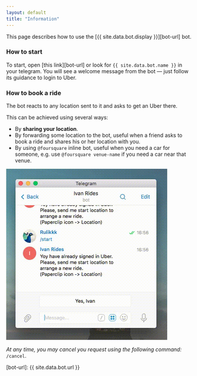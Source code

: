 ```yaml
---
layout: default
title: "Information"
---
```

<div class="row">
<div class="col-sm-12" markdown="1">
This page describes how to use the [{{ site.data.bot.display }}][bot-url] bot.

### How to start
To start, open [this link][bot-url] or look for `{{ site.data.bot.name }}` in your telegram. You will see a welcome message from the bot — just follow its guidance to login to Uber.

### How to book a ride
The bot reacts to any location sent to it and asks to get an Uber there.

This can be achieved using several ways:

- By **sharing your location**.
- By forwarding some location to the bot, useful when a friend asks to book a ride and shares his or her location with you.
- By using `@foursquare` inline bot, useful when you need a car for someone, e.g. use `@foursquare venue-name` if you need a car near that venue.

<img src="img/out.gif" class="img-responsive center-block">

_At any time, you may cancel you request using the following command:_ `/cancel`.

[bot-url]: {{ site.data.bot.url }}

</div>
</div>
